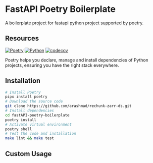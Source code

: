 # FastAPI Poetry Boilerplate

A boilerplate project for fastapi python project supported by poetry.

## Resources

[![Poetry](https://img.shields.io/endpoint?url=https://python-poetry.org/badge/v0.json)](https://python-poetry.org/)
[![Python](https://img.shields.io/badge/Python-3.12-blue)](https://www.python.org/)
[![codecov]()]()

Poetry helps you declare, manage and install dependencies of Python projects,
ensuring you have the right stack everywhere.

## Installation

```bash
# Install Poetry
pipx install poetry
# Download the source code
git clone https://github.com/arashmad/rechunk-zarr-ds.git
# Install dependencies
cd fastAPI-poetry-boilerplate
poetry install
# Activate virtual environment
poetry shell
# Test the code and installation
make lint && make test
```

## Custom Usage
